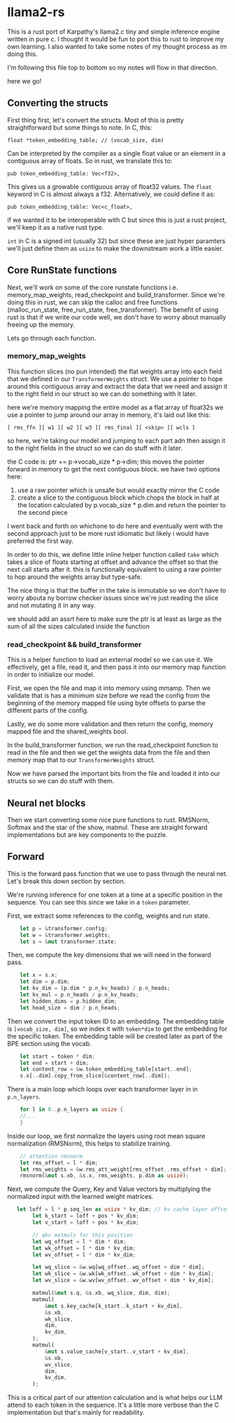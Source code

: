 # llama2-rs

This is a rust port of Karpathy's llama2.c tiny and simple inference engine written in pure c. I thought it would be fun to port this to rust to improve my own learning. I also wanted to take some notes of my thought process as im doing this.

I'm following this file top to bottom so my notes will flow in that direction.

here we go!

## Converting the structs

First thing first, let's convert the structs. Most of this is pretty straightforward but some things to note. In C, this:

`float *token_embedding_table; // (vocab_size, dim)`

Can be interpreted by the compiler as a single float value or an element in a contiguous array of floats. So in rust, we translate this to:

`pub token_embedding_table: Vec<f32>,`

This gives us a growable contiguous array of float32 values. The `float` keyword in C is almost always a f32. Alternatively, we could define it as:

`pub token_embedding_table: Vec<c_float>,`

if we wanted it to be interoperable with C but since this is just a rust project, we'll keep it as a native rust type.

`int` in C is a signed int (usually 32) but since these are just hyper paramters we'll just define them as `usize` to make the downstream work a little easier.

## Core RunState functions

Next, we'll work on some of the core runstate functions i.e. memory_map_weights, read_checkpoint and build_transformer. Since we're doing this in rust, we can skip the calloc and free functions (malloc_run_state, free_run_state, free_transformer). The benefit of using rust is that if we write our code well, we don't have to worry about manually freeing up the memory.

Lets go through each function.

### memory_map_weights

This function slices (no pun intended) the flat weights array into each field that we defined in our `TransformerWeights` struct. We use a pointer to hope around this contiguous array and extract the data that we need and assign it to the right field in our struct so we can do something with it later.

here we're memory mapping the entire model as a flat array of float32s
we use a pointer to jump around our array in memory, it's laid out like this:

```[ token_embedding ][ rms_att ][ wq ][ wk ][ wv ][ wo ]
[ rms_ffn ][ w1 ][ w2 ][ w3 ][ rms_final ][ <skip> ][ wcls ]
```

so here, we're taking our model and jumping to each part adn then assign it to the right fields in the struct so we can do stuff with it later.

the C code is: ptr += p->vocab_size \* p->dim;
this moves the pointer forward in memory to get the next contiguous block. we have two options here:

1. use a raw pointer which is unsafe but would exactly mirror the C code
2. create a slice to the contiguous block which chops the block in half at the location calculated by p.vocab_size \* p.dim and return the pointer to the second piece

I went back and forth on whichone to do here and eventually went with the second approach just to be more rust idiomatic but likely i would have preferred the first way.

In order to do this, we define little inline helper function called `take` which takes a slice of floats starting at offset and advance the offset so that the next call starts after it. this is functionally equivalent to using a raw pointer to hop around the weights array but type-safe.

The nice thing is that the buffer in the take is immutable so we don't have to worry abouta ny borrow checker issues since we're just reading the slice and not mutating it in any way.

we should add an assrt here to make sure the ptr is at least as large as the sum of all the sizes calculated inside the function

### read_checkpoint && build_transformer

This is a helper function to load an external model so we can use it. We effectively, get a file, read it, and then pass it into our memory map function in order to initialize our model.

First, we open the file and map it into memory using mmamp. Then we validate that is has a minimum size before we read the config from the beginning of the memory mapped file using byte offsets to parse the different parts of the config.

Lastly, we do some more validation and then return the config, memory mapped file and the shared_weights bool.

In the build_transformer function, we run the read_checkpoint function to read in the file and then we get the weights data from the file and then memory map that to our `TransformerWeights` struct.

Now we have parsed the important bits from the file and loaded it into our structs so we can do stuff with them.

## Neural net blocks

Then we start converting some nice pure functions to rust. RMSNorm, Softmax and the star of the show, matmul. These are straight forward implementations but are key components to the puzzle.

## Forward

This is the forward pass function that we use to pass through the neural net. Let's break this down section by section.

We're running inference for one token at a time at a specific position in the sequence. You can see this since we take in a `token` parameter.

First, we extract some references to the config, weights and run state.

```rust
    let p = &transformer.config;
    let w = &transformer.weights;
    let s = &mut transformer.state;
```

Then, we compute the key dimensions that we will need in the forward pass.

```rust
    let x = s.x;
    let dim = p.dim;
    let kv_dim = (p.dim * p.n_kv_heads) / p.n_heads;
    let kv_mul = p.n_heads / p.n_kv_heads;
    let hidden_dims = p.hidden_dim;
    let head_size = dim / p.n_heads;
```

Then we convert the input token ID to an embedding. The embedding table is `[vocab_size, dim]`, so we index it with `token*dim` to get the embedding for the specific token. The embedding table will be created later as part of the BPE section using the vocab.

```rust
    let start = token * dim;
    let end = start + dim;
    let content_row = &w.token_embedding_table[start..end];
    s.x[..dim].copy_from_slice(&content_row[..dim]);
```

There is a main loop which loops over each transformer layer in in `p.n_layers`.

```rust
    for l in 0..p.n_layers as usize {
    //...
    }
```

Inside our loop, we first normalize the layers using root mean square normalization (RMSNorm), this helps to stabilize training.

```rust
    // attention rmsnorm
    let rms_offset = l * dim;
    let rms_weights = &w.rms_att_weight[rms_offset..rms_offset + dim];
    rmsnorm(&mut s.xb, &s.x, rms_weights, p.dim as usize);
```

Next, we compute the Query, Key and Value vectors by multiplying the normalized input with the learned weight matrices.

```rust
   let loff = l * p.seq_len as usize * kv_dim; // kv cache layer offset for convenience
        let k_start = loff + pos * kv_dim;
        let v_start = loff + pos * kv_dim;

        // qkv matmuls for this position
        let wq_offset = l * dim * dim;
        let wk_offset = l * dim * kv_dim;
        let wv_offset = l * dim * kv_dim;

        let wq_slice = &w.wq[wq_offset..wq_offset + dim * dim];
        let wk_slice = &w.wk[wk_offset..wk_offset + dim * kv_dim];
        let wv_slice = &w.wv[wv_offset..wv_offset + dim * kv_dim];

        matmul(&mut s.q, &s.xb, wq_slice, dim, dim);
        matmul(
            &mut s.key_cache[k_start..k_start + kv_dim],
            &s.xb,
            wk_slice,
            dim,
            kv_dim,
        );
        matmul(
            &mut s.value_cache[v_start..v_start + kv_dim],
            &s.xb,
            wv_slice,
            dim,
            kv_dim,
        );
```

This is a critical part of our attention calculation and is what helps our LLM attend to each token in the sequence. It's a little more verbose than the C implementation but that's mainly for readability.
